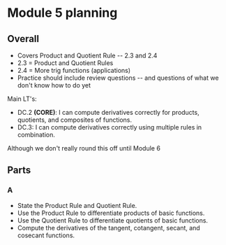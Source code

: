 # Module 5 planning

## Overall

- Covers Product and Quotient Rule -- 2.3 and 2.4
- 2.3 = Product and Quotient Rules
- 2.4 = More trig functions (applications) 
- Practice should include review questions -- and questions of what we don't know how to do yet 

Main LT's: 

-   DC.2  **(CORE)**: I can compute derivatives correctly for products, quotients, and composites of functions.
-   DC.3: I can compute derivatives correctly using multiple rules in combination.

Although we don't really round this off until Module 6 

## Parts

### A

-   State the Product Rule and Quotient Rule.
-   Use the Product Rule to differentiate products of basic functions.
-   Use the Quotient Rule to differentiate quotients of basic functions.
-   Compute the derivatives of the tangent, cotangent, secant, and cosecant functions.
<!--stackedit_data:
eyJoaXN0b3J5IjpbMTUzMTA4NDkzN119
-->